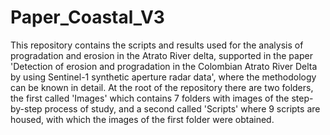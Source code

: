 # Paper_Coastal_V3

This repository contains the scripts and results used for the analysis of progradation and erosion in the Atrato River delta, supported in the paper 'Detection of erosion and progradation in the Colombian Atrato River Delta by using Sentinel-1 synthetic aperture radar data', where the methodology can be known in detail. At the root of the repository there are two folders, the first called 'Images' which contains 7 folders with images of the step-by-step process of study, and a second called 'Scripts' where 9 scripts are housed, with which the images of the first folder were obtained.
